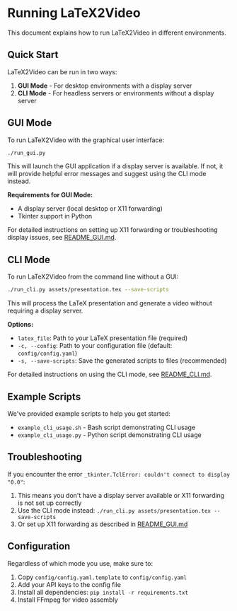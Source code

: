 # Running LaTeX2Video

This document explains how to run LaTeX2Video in different environments.

## Quick Start

LaTeX2Video can be run in two ways:

1. **GUI Mode** - For desktop environments with a display server
2. **CLI Mode** - For headless servers or environments without a display server

## GUI Mode

To run LaTeX2Video with the graphical user interface:

```bash
./run_gui.py
```

This will launch the GUI application if a display server is available. If not, it will provide helpful error messages and suggest using the CLI mode instead.

**Requirements for GUI Mode:**
- A display server (local desktop or X11 forwarding)
- Tkinter support in Python

For detailed instructions on setting up X11 forwarding or troubleshooting display issues, see [README_GUI.md](README_GUI.md).

## CLI Mode

To run LaTeX2Video from the command line without a GUI:

```bash
./run_cli.py assets/presentation.tex --save-scripts
```

This will process the LaTeX presentation and generate a video without requiring a display server.

**Options:**
- `latex_file`: Path to your LaTeX presentation file (required)
- `-c, --config`: Path to your configuration file (default: `config/config.yaml`)
- `-s, --save-scripts`: Save the generated scripts to files (recommended)

For detailed instructions on using the CLI mode, see [README_CLI.md](README_CLI.md).

## Example Scripts

We've provided example scripts to help you get started:

- `example_cli_usage.sh` - Bash script demonstrating CLI usage
- `example_cli_usage.py` - Python script demonstrating CLI usage

## Troubleshooting

If you encounter the error `_tkinter.TclError: couldn't connect to display "0.0"`:

1. This means you don't have a display server available or X11 forwarding is not set up correctly
2. Use the CLI mode instead: `./run_cli.py assets/presentation.tex --save-scripts`
3. Or set up X11 forwarding as described in [README_GUI.md](README_GUI.md)

## Configuration

Regardless of which mode you use, make sure to:

1. Copy `config/config.yaml.template` to `config/config.yaml`
2. Add your API keys to the config file
3. Install all dependencies: `pip install -r requirements.txt`
4. Install FFmpeg for video assembly
